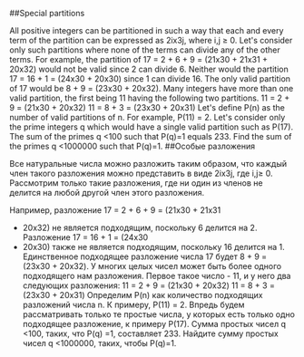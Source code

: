 ##Special partitions

All positive integers can be partitioned in such a way that each and every term of the partition can be expressed as 2ix3j, where i,j ≥ 0.
Let's consider only such partitions where none of the terms can divide any of the other terms.
For example, the partition of 17 = 2 + 6 + 9 = (21x30 + 21x31 + 20x32) would not be valid since 2 can divide 6. Neither would the partition 17 = 16 + 1 = (24x30 + 20x30) since 1 can divide 16. The only valid partition of 17 would be 8 + 9 = (23x30 + 20x32).
Many integers have more than one valid partition, the first being 11 having the following two partitions.
11 = 2 + 9 = (21x30 + 20x32)
11 = 8 + 3 = (23x30 + 20x31)
Let's define P(n) as the number of valid partitions of n. For example, P(11) = 2.
Let's consider only the prime integers q which would have a single valid partition such as P(17).
The sum of the primes q <100 such that P(q)=1 equals 233.
Find the sum of the primes q <1000000 such that P(q)=1.
##Особые разложения

Все натуральные числа можно разложить таким образом, что каждый член такого разложения можно представить в виде 2ix3j, где i,j≥ 0.
Рассмотрим только такие разложения, где ни один из членов не делится на любой другой член этого разложения.

Например, разложение 17 = 2 + 6 + 9 = (21x30 + 21x31
+ 20x32) не является подходящим, поскольку 6 делится на 2.
Разложение 17 = 16 + 1 = (24x30
+ 20x30) также не является подходящим, поскольку 16 делится на 1.
Единственное подходящее разложение числа 17 будет 8 + 9 = (23x30 + 20x32).
У многих целых чисел может быть более одного подходящего нам разложения. Первое такое число - 11, и у него два следующих разложения:
11 = 2 + 9 = (21x30 + 20x32)
11 = 8 + 3 = (23x30 + 20x31)
Определим P(n) как количество подходящих разложений числа n. К примеру, P(11) = 2.
Впредь будем рассматривать только те простые числа, у которых есть только одно подходящее разложение, к примеру P(17).
Сумма простых чисел q <100, таких, что P(q) =1, составляет 233.
Найдите сумму простых чисел q <1000000, таких, чтобы P(q)=1. 